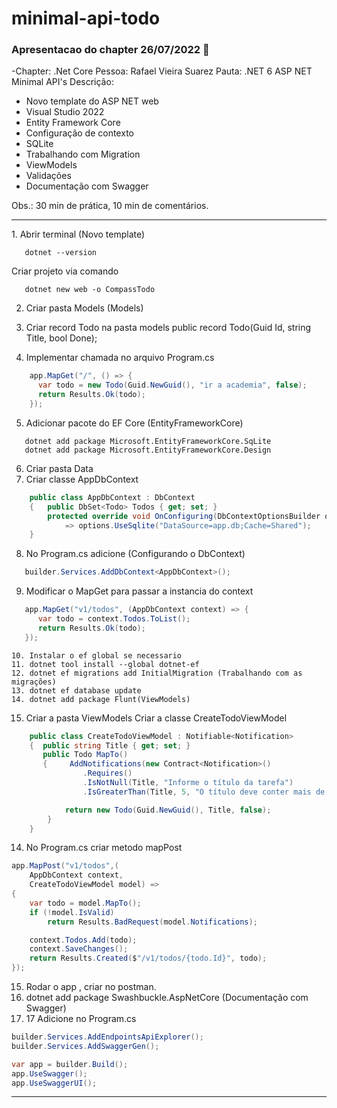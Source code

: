 # minimal-api-todo
### Apresentacao do chapter 26/07/2022 👋
-Chapter: .Net Core
Pessoa: Rafael Vieira Suarez
Pauta: .NET 6 ASP NET Minimal API's
Descrição:
- Novo template do ASP NET web
- Visual Studio 2022
- Entity Framework Core
- Configuração de contexto
- SQLite
- Trabalhando com Migration
- ViewModels
- Validações
- Documentação com Swagger

Obs.: 30 min de prática, 10 min de comentários.
<hr>
1. Abrir terminal (Novo template)

```
   dotnet --version
```
   Criar projeto via comando
```
   dotnet new web -o CompassTodo
```
2. Criar pasta Models (Models)

3. Criar record Todo na pasta models
   public record Todo(Guid Id, string Title, bool Done);

4. Implementar chamada no arquivo Program.cs
```c#
    app.MapGet("/", () => {
      var todo = new Todo(Guid.NewGuid(), "ir a academia", false);
      return Results.Ok(todo);
    });
 ```
5. Adicionar pacote do EF Core (EntityFrameworkCore)
```
   dotnet add package Microsoft.EntityFrameworkCore.SqLite
   dotnet add package Microsoft.EntityFrameworkCore.Design
```   
6. Criar pasta Data
7. Criar classe AppDbContext
```c#
    public class AppDbContext : DbContext
    {   public DbSet<Todo> Todos { get; set; }
        protected override void OnConfiguring(DbContextOptionsBuilder options)
            => options.UseSqlite("DataSource=app.db;Cache=Shared");
    }
```
8. No Program.cs adicione  (Configurando o DbContext)
```c#
   builder.Services.AddDbContext<AppDbContext>();
```
9. Modificar o MapGet para passar a instancia do context
```c#
   app.MapGet("v1/todos", (AppDbContext context) => {
      var todo = context.Todos.ToList();
      return Results.Ok(todo);
   });
```
```
10. Instalar o ef global se necessario
11. dotnet tool install --global dotnet-ef 
12. dotnet ef migrations add InitialMigration (Trabalhando com as migrações)
13. dotnet ef database update
14. dotnet add package Flunt(ViewModels)
```

15. Criar a pasta ViewModels Criar a classe CreateTodoViewModel
```c#
    public class CreateTodoViewModel : Notifiable<Notification>
    {  public string Title { get; set; }
       public Todo MapTo()
	   {     AddNotifications(new Contract<Notification>()
                .Requires()
                .IsNotNull(Title, "Informe o título da tarefa")
                .IsGreaterThan(Title, 5, "O título deve conter mais de 5 caracteres."));

            return new Todo(Guid.NewGuid(), Title, false);
        }
    }
```
14. No Program.cs criar metodo mapPost
```c#
app.MapPost("v1/todos",(
    AppDbContext context,
    CreateTodoViewModel model) =>
{
    var todo = model.MapTo();
    if (!model.IsValid)
        return Results.BadRequest(model.Notifications);

    context.Todos.Add(todo);
    context.SaveChanges();
    return Results.Created($"/v1/todos/{todo.Id}", todo);
});
```
15. Rodar o app , criar no postman.
16. dotnet add package Swashbuckle.AspNetCore (Documentação com Swagger)
17. 17 Adicione no Program.cs
```c#
builder.Services.AddEndpointsApiExplorer();
builder.Services.AddSwaggerGen();

var app = builder.Build();
app.UseSwagger();
app.UseSwaggerUI();
```
<hr>
